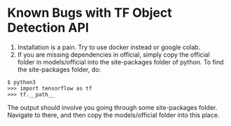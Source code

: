 # Known Bugs with TF Object Detection API

1. Installation is a pain. Try to use docker instead or google colab.
2. If you are missing dependencies in official, simply copy the official folder in models/official into the site-packages folder of python. To find the site-packages folder, do:
```
$ python3
>>> import tensorflow as tf
>>> tf.__path__
```
The output should involve you going through some site-packages folder. Navigate to there, and then copy the models/official folder into this place. 